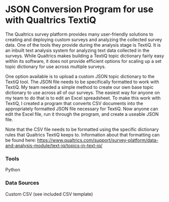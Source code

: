 # JSON Conversion Program for use with Qualtrics TextiQ

The Qualtrics survey platform provides many user-friendly solutions to creating and deploying custom surveys and analyzing the collected survey data. One of the tools they provide during the analysis stage is TextiQ. It is an inbuilt text analysis system for analyzing text data collected in the surveys. While Qualtrics makes building a TextiQ topic dictionary fairly easy within its software, it does not provide efficient options for scaling up a set topic dictionary for use across multiple surveys.

One option available is to upload a custom JSON topic dictionary to the TextiQ tool. The JSON file needs to be specifically formatted to work with TextiQ. My team needed a simple method to create our own base topic dictionary to use across all of our surveys. The easiest way for anyone on my team to do that is to edit an Excel spreadsheet. To make this work with TextiQ, I created a program that converts CSV documents into the appropriately formatted JSON file necessary for TextiQ. Now anyone can edit the Excel file, run it through the program, and create a useable JSON file.

Note that the CSV file needs to be formatted using the specific dictionary rules that Qualtrics TextiQ keeps to. Information about that formatting can be found here: https://www.qualtrics.com/support/survey-platform/data-and-analysis-module/text-iq/topics-in-text-iq/

### Tools
Python


### Data Sources
Custom CSV (see included CSV template)
